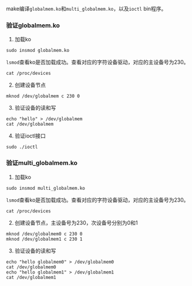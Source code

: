 make编译`globalmem.ko`和`multi_globalmem.ko`，以及`ioctl` bin程序。

### 验证globalmem.ko

1. 加载ko

```
sudo insmod globalmem.ko
```

`lsmod`查看ko是否加载成功。查看对应的字符设备驱动，对应的主设备号为230。

```
cat /proc/devices
```

2. 创建设备节点

```
mknod /dev/globalmem c 230 0
```

3. 验证设备的读和写

```
echo "hello" > /dev/globalmem
cat /dev/globalmem
```

4. 验证ioctl接口

```
sudo ./ioctl
```



### 验证multi_globalmem.ko

1. 加载ko

```
sudo insmod multi_globalmem.ko
```

`lsmod`查看ko是否加载成功。查看对应的字符设备驱动，对应的主设备号为230。

```
cat /proc/devices
```

2. 创建设备节点，主设备号为230，次设备号分别为0和1

```
mknod /dev/globalmem0 c 230 0
mknod /dev/globalmem1 c 230 1
```

3. 验证设备的读和写

```
echo "hello globalmem0" > /dev/globalmem0
cat /dev/globalmem0
echo "hello globalmem1" > /dev/globalmem1
cat /dev/globalmem1
```



